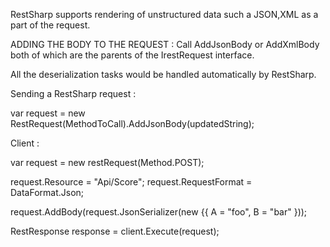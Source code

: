 RestSharp supports rendering of unstructured data such a JSON,XML as a part of the request.

ADDING THE BODY TO THE REQUEST :
Call AddJsonBody or AddXmlBody both of which are the parents of the IrestRequest interface.

All the deserialization tasks would be handled automatically by RestSharp.

Sending a RestSharp request :

var request = new RestRequest(MethodToCall).AddJsonBody(updatedString);

Client : 

var request = new restRequest(Method.POST);

request.Resource = "Api/Score";
request.RequestFormat = DataFormat.Json;

request.AddBody(request.JsonSerializer(new {{ A = "foo", B = "bar" }));

RestResponse response = client.Execute(request);
